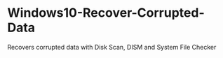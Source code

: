 # Windows10-Recover-Corrupted-Data
Recovers corrupted data with Disk Scan, DISM and System File Checker
